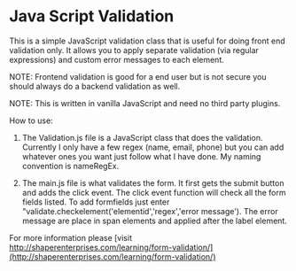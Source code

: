 # Java Script Validation
This is a simple JavaScript validation class that is useful for doing front end validation only.  It allows you to apply separate validation (via regular expressions) and custom error messages to each element.

NOTE: Frontend validation is good for a end user but is not secure you should always do a backend validation as well.

NOTE: This is written in vanilla JavaScript and need no third party plugins.

How to use:
1. The Validation.js file is a JavaScript class that does the validation.  Currently I only have a few regex (name, email, phone) but you can add whatever ones you want just follow what I have done.  My naming convention is nameRegEx.

2. The main.js file is what validates the form. It first gets the submit button and adds the click event.   The click event function will check all the form fields listed.  To add formfields just enter "validate.checkelement('elementid','regex','error message').  The error message are place in span elements and applied after the label element.

For more information please [visit http://shaperenterprises.com/learning/form-validation/](http://shaperenterprises.com/learning/form-validation/)  
